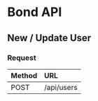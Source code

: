 # Bond API

## New / Update User
### Request
| Method | URL      |
|:-------|:---------|
|POST    |/api/users|


